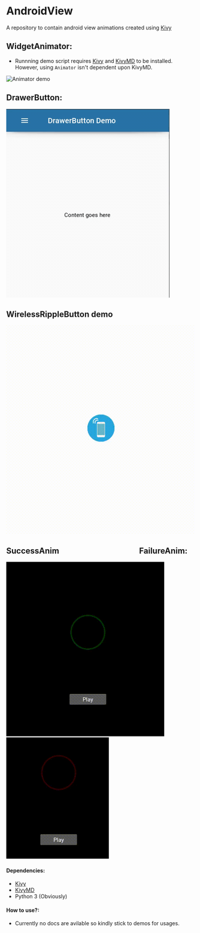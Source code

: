 # AndroidView
A repository to contain android view animations created using [Kivy](https://github.com/kivy/kivy)

WidgetAnimator:
--------------------
* Runnning demo script requires [Kivy](https://github.com/kivy/kivy) and [KivyMD](https://github.com/HeaTTheatR/KivyMD) to be installed. However, using `Animator` isn't dependent upon KivyMD.

![Animator demo](demo/demo.gif)

DrawerButton:                             
-------------
![DrawerButton demo](demo/drawer_demo.gif)

WirelessRippleButton demo
------------------------
![WirelessRippleButton demo](demo/wireless_button_demo.gif)

SuccessAnim &nbsp; &nbsp; &nbsp; &nbsp; &nbsp; &nbsp; &nbsp; &nbsp; &nbsp; &nbsp; &nbsp; &nbsp; &nbsp; &nbsp; &nbsp; &nbsp; &nbsp; &nbsp; &nbsp; &nbsp; &nbsp; FailureAnim:
------------

![SuccessAnim demo](demo/success_anim.gif)                          ![FailureAnim demo](demo/failure_anim.gif)

#### Dependencies:
* [Kivy](https://github.com/kivy/kivy)
* [KivyMD](https://github.com/HeaTTheatR/KivyMD)
* Python 3 (Obviously)

#### How to use?:
* Currently no docs are avilable so kindly stick to demos for usages.
